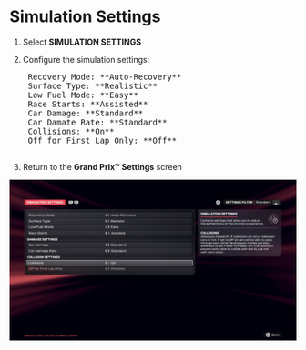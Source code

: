 # Simulation Settings

1. Select **SIMULATION SETTINGS**
2. Configure the simulation settings:

    <pre>
    Recovery Mode: **Auto-Recovery**
    Surface Type: **Realistic**
    Low Fuel Mode: **Easy**
    Race Starts: **Assisted**
    Car Damage: **Standard**
    Car Damate Rate: **Standard**
    Collisions: **On**
    Off for First Lap Only: **Off**
    </pre>

3. Return to the **Grand Prix™ Settings** screen

![Simulation Settings](../assets/screenshots/simulation_settings.png)
